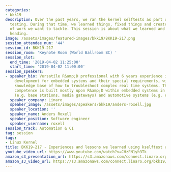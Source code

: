 ```yaml
---
categories:
- bkk19
description: Over the past years, we ran the kernel selftests as part of the LTS release
  testing. During that time, we learned things, fixed things and created a wish list
  of work we want to tackle. This session is about what we learned and where we are
  heading.
image: /assets/images/featured-images/bkk19/BKK19-217.png
session_attendee_num: '44'
session_id: BKK19-217
session_room: 'Keynote Room (World Ballroom BC) '
session_slot:
  end_time: '2019-04-02 11:25:00'
  start_time: '2019-04-02 11:00:00'
session_speakers:
- speaker_bio: Versatile R&amp;D professional with 6 years experience in software
    development for embedded systems and their special requirements, with a large
    knowledge base of how to troubleshoot complex real time systems. The technical
    competence is built mostly upon R&amp;D within embedded systems in both telecommunication
    (e.g. base stations, media gateways) and automotive systems (e.g. engine-, gearbox-platforms).
  speaker_company: Linaro
  speaker_image: /assets/images/speakers/bkk19/anders-roxell.jpg
  speaker_location: ''
  speaker_name: Anders Roxell
  speaker_position: Software engineer
  speaker_username: roxell
session_track: Automation & CI
tag: session
tags:
- Linux Kernel
title: BKK19-217 - Experiences and lessons we learned using kselftest and potential improvements.
youtube_video_url: https://www.youtube.com/watch?v=CHzFN1yh3Tk
amazon_s3_presentation_url: https://s3.amazonaws.com/connect.linaro.org/bkk19/presentations/bkk19-217.pdf
amazon_s3_video_url: https://s3.amazonaws.com/connect.linaro.org/bkk19/videos/bkk19-217.mp4
---
```

